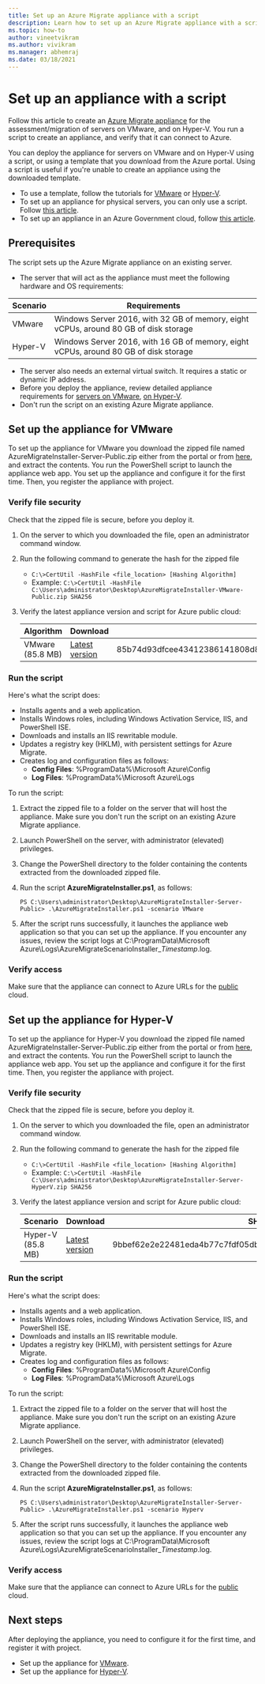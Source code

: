 ```yaml
---
title: Set up an Azure Migrate appliance with a script
description: Learn how to set up an Azure Migrate appliance with a script
ms.topic: how-to
author: vineetvikram
ms.author: vivikram
ms.manager: abhemraj
ms.date: 03/18/2021
---
```



# Set up an appliance with a script

Follow this article to create an [Azure Migrate appliance](./migrate-appliance-architecture.md) for the assessment/migration of servers on VMware, and on Hyper-V. You run a script to create an appliance, and verify that it can connect to Azure. 

You can deploy the appliance for servers on VMware and on Hyper-V using a script, or using a template that you download from the Azure portal. Using a script is useful if you're unable to create an appliance using the downloaded template.

- To use a template, follow the tutorials for [VMware](./tutorial-discover-vmware.md) or [Hyper-V](./tutorial-discover-hyper-v.md).
- To set up an appliance for physical servers, you can only use a script. Follow [this article](how-to-set-up-appliance-physical.md).
- To set up an appliance in an Azure Government cloud, follow [this article](deploy-appliance-script-government.md).

## Prerequisites

The script sets up the Azure Migrate appliance on an existing server.

- The server that will act as the appliance must meet the following hardware and OS requirements:

Scenario | Requirements
--- | ---
VMware | Windows Server 2016, with 32 GB of memory, eight vCPUs, around 80 GB of disk storage
Hyper-V | Windows Server 2016, with 16 GB of memory, eight vCPUs, around 80 GB of disk storage

- The server also needs an external virtual switch. It requires a static or dynamic IP address. 
- Before you deploy the appliance, review detailed appliance requirements for [servers on VMware](migrate-appliance.md#appliance---vmware), [on Hyper-V](migrate-appliance.md#appliance---hyper-v).
- Don't run the script on an existing Azure Migrate appliance.

## Set up the appliance for VMware

To set up the appliance for VMware you download the zipped file named AzureMigrateInstaller-Server-Public.zip either from the portal or from [here](https://go.microsoft.com/fwlink/?linkid=2140334), and extract the contents. You run the PowerShell script to launch the appliance web app. You set up the appliance and configure it for the first time. Then, you register the appliance with project.

### Verify file security

Check that the zipped file is secure, before you deploy it.

1. On the server to which you downloaded the file, open an administrator command window.
2. Run the following command to generate the hash for the zipped file
    - ```C:\>CertUtil -HashFile <file_location> [Hashing Algorithm]```
    - Example: ```C:\>CertUtil -HashFile C:\Users\administrator\Desktop\AzureMigrateInstaller-VMware-Public.zip SHA256```
3. Verify the latest appliance version and script for Azure public cloud:

    **Algorithm** | **Download** | **SHA256**
    --- | --- | ---
    VMware (85.8 MB) | [Latest version](https://go.microsoft.com/fwlink/?linkid=2116601) | 85b74d93dfcee43412386141808d82147916330e6669df94c7969fe1b3d0fe72

### Run the script

Here's what the script does:

- Installs agents and a web application.
- Installs Windows roles, including Windows Activation Service, IIS, and PowerShell ISE.
- Downloads and installs an IIS rewritable module.
- Updates a registry key (HKLM), with persistent settings for Azure Migrate.
- Creates log and configuration files as follows:
    - **Config Files**: %ProgramData%\Microsoft Azure\Config
    - **Log Files**: %ProgramData%\Microsoft Azure\Logs

To run the script:

1. Extract the zipped file to a folder on the server that will host the appliance. Make sure you don't run the script on an existing Azure Migrate appliance.
2. Launch PowerShell on the server, with administrator (elevated) privileges.
3. Change the PowerShell directory to the folder containing the contents extracted from the downloaded zipped file.
4. Run the script **AzureMigrateInstaller.ps1**, as follows:

    ``` PS C:\Users\administrator\Desktop\AzureMigrateInstaller-Server-Public> .\AzureMigrateInstaller.ps1 -scenario VMware ```
  
5. After the script runs successfully, it launches the appliance web application so that you can set up the appliance. If you encounter any issues, review the script logs at C:\ProgramData\Microsoft Azure\Logs\AzureMigrateScenarioInstaller_<em>Timestamp</em>.log.

### Verify access

Make sure that the appliance can connect to Azure URLs for the [public](migrate-appliance.md#public-cloud-urls) cloud.

## Set up the appliance for Hyper-V

To set up the appliance for Hyper-V you download the zipped file named AzureMigrateInstaller-Server-Public.zip either from the portal or from [here](https://go.microsoft.com/fwlink/?linkid=2105112), and extract the contents. You run the PowerShell script to launch the appliance web app. You set up the appliance and configure it for the first time. Then, you register the appliance with project.


### Verify file security

Check that the zipped file is secure, before you deploy it.

1. On the server to which you downloaded the file, open an administrator command window.
2. Run the following command to generate the hash for the zipped file
    - ```C:\>CertUtil -HashFile <file_location> [Hashing Algorithm]```
    - Example: ```C:\>CertUtil -HashFile C:\Users\administrator\Desktop\AzureMigrateInstaller-Server-HyperV.zip SHA256```

3. Verify the latest appliance version and script for Azure public cloud:

    **Scenario** | **Download** | **SHA256**
    --- | --- | ---
    Hyper-V (85.8 MB) | [Latest version](https://go.microsoft.com/fwlink/?linkid=2116657) |  9bbef62e2e22481eda4b77c7fdf05db98c3767c20f0a873114fb0dcfa6ed682a

### Run the script

Here's what the script does:

- Installs agents and a web application.
- Installs Windows roles, including Windows Activation Service, IIS, and PowerShell ISE.
- Downloads and installs an IIS rewritable module.
- Updates a registry key (HKLM), with persistent settings for Azure Migrate.
- Creates log and configuration files as follows:
    - **Config Files**: %ProgramData%\Microsoft Azure\Config
    - **Log Files**: %ProgramData%\Microsoft Azure\Logs

To run the script:

1. Extract the zipped file to a folder on the server that will host the appliance. Make sure you don't run the script on an existing Azure Migrate appliance.
2. Launch PowerShell on the server, with administrator (elevated) privileges.
3. Change the PowerShell directory to the folder containing the contents extracted from the downloaded zipped file.
4. Run the script **AzureMigrateInstaller.ps1**, as follows:

    ``` PS C:\Users\administrator\Desktop\AzureMigrateInstaller-Server-Public> .\AzureMigrateInstaller.ps1 -scenario Hyperv ```
   
5. After the script runs successfully, it launches the appliance web application so that you can set up the appliance. If you encounter any issues, review the script logs at C:\ProgramData\Microsoft Azure\Logs\AzureMigrateScenarioInstaller_<em>Timestamp</em>.log.

### Verify access

Make sure that the appliance can connect to Azure URLs for the [public](migrate-appliance.md#public-cloud-urls) cloud.

## Next steps

After deploying the appliance, you need to configure it for the first time, and register it with project.

- Set up the appliance for [VMware](how-to-set-up-appliance-vmware.md#4-configure-the-appliance).
- Set up the appliance for [Hyper-V](how-to-set-up-appliance-hyper-v.md#configure-the-appliance).
